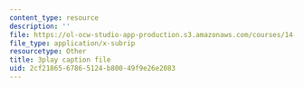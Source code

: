 ```yaml
---
content_type: resource
description: ''
file: https://ol-ocw-studio-app-production.s3.amazonaws.com/courses/14-13-psychology-and-economics-spring-2020/2cf2186567865124b80049f9e26e2083_5C-Wp6sL8lg.vtt
file_type: application/x-subrip
resourcetype: Other
title: 3play caption file
uid: 2cf21865-6786-5124-b800-49f9e26e2083
---
```

